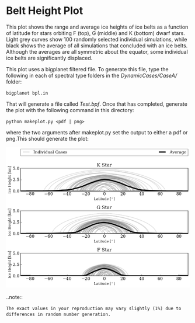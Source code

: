 # Belt Height Plot

This plot shows the range and average ice heights of ice belts as a function of latitude for stars orbiting F (top), G (middle) and K (bottom) dwarf stars. Light grey curves show 100 randomly selected individual simulations, while black shows the average of all simulations that concluded with an ice belts. Although the averages are all symmetric about the equator, some individual ice belts are significantly displaced.

This plot uses a bigplanet filtered file. To generate this file, type the following in each of spectral type folders in the _DynamicCases/CaseA/_ folder:

```
bigplanet bpl.in
```

That will generate a file called _Test.bpf_. Once that has completed,  generate the plot with the following command in this directory:

```
python makeplot.py <pdf | png>
```
where the two arguments after makeplot.py set the output to either a pdf or png.This should generate the plot:

![BeltHeight](BeltHeight.png)

..note::

    The exact values in your reproduction may vary slightly (1%) due to differences in random number generation.